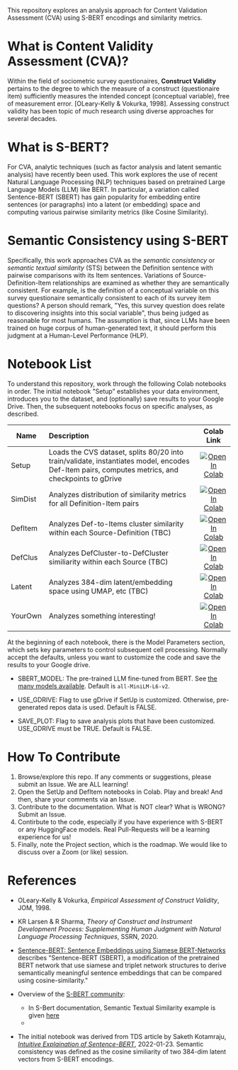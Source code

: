 This repository explores an analysis approach for Content Validation Assessment (CVA) using S-BERT encodings and similarity metrics.

# What is Content Validity Assessment (CVA)?

Within the field of sociometric survey questionaires, **Construct Validity** pertains to the degree to which the measure of a construct (questionaire item) sufficiently measures the intended concept (conceptual variable), free of measurement error. [OLeary-Kelly & Vokurka, 1998]. Assessing construct validity has been topic of much research using diverse approaches for several decades. 


# What is S-BERT? 

For CVA, analytic techniques (such as factor analysis and latent semantic analysis) have recently been used. This work explores the use of recent Natural Language Processing (NLP) techniques based on pretrained Large Language Models (LLM) like BERT. In particular, a variation called Sentence-BERT (SBERT) has gain popularity for embedding entire sentences (or paragraphs) into a latent (or embedding) space and computing various pairwise similarity metrics (like Cosine Similarity). 

# Semantic Consistency using S-BERT

Specifically, this work approaches CVA as the _semantic consistency_ or _semantic textual similarity_ (STS) between the Definition sentence with pairwise comparisons with its Item sentences. Variations of Source-Definition-Item relationships are examined as whether they are semantically consistent. For example, is the definition of a conceptual variable on this survey questionaire semantically consistent to each of its survey item questions? A person should remark, "Yes, this survey question does relate to discovering insights into this social variable", thus being judged as reasonable for most humans. The assumption is that, since LLMs have been trained on huge corpus of human-generated text, it should perform this judgment at a Human-Level Performance (HLP). 

# Notebook List

To understand this repository, work through the following Colab notebooks in order. The initial notebook "Setup" establishes your data environment, introduces you to the dataset, and (optionally) save results to your Google Drive. Then, the subsequent notebooks focus on specific analyses, as described. 

| Name | Description    | Colab Link |
| -----| :-----------  | :--------: |
| Setup | Loads the CVS dataset, splits 80/20 into train/validate, instantiates model, encodes Def-Item pairs, computes metrics, and checkpoints to gDrive | <a href="https://colab.research.google.com/github/Hackathorn/CVA-SBERT/blob/main/notebooks/CVA-using-SBERT-SetUp.ipynb"><img src="https://colab.research.google.com/assets/colab-badge.svg" alt="Open In Colab"></a> |
| SimDist | Analyzes distribution of similarity metrics for all Definition-Item pairs | <a href="https://colab.research.google.com/github/Hackathorn/CVA-SBERT/blob/main/notebooks/CVA-using-SBERT-SimDist.ipynb"><img src="https://colab.research.google.com/assets/colab-badge.svg" alt="Open In Colab"></a> |
| DefItem | Analyzes Def-to-Items cluster similarity within each Source-Definition (TBC) | <a href="https://colab.research.google.com/github/Hackathorn/CVA-SBERT/blob/main/notebooks/CVA-using-SBERT-DefItem.ipynb"><img src="https://colab.research.google.com/assets/colab-badge.svg" alt="Open In Colab"></a> |
| DefClus | Analyzes DefCluster-to-DefCluster similiarity within each Source (TBC) | <a href="https://colab.research.google.com/github/Hackathorn/CVA-SBERT/blob/main/notebooks/CVA-using-SBERT-DefClus.ipynb"><img src="https://colab.research.google.com/assets/colab-badge.svg" alt="Open In Colab"></a> |
| Latent | Analyzes 384-dim latent/embedding space using UMAP, etc (TBC) | <a href="https://colab.research.google.com/github/Hackathorn/CVA-SBERT/blob/main/notebooks/CVA-using-SBERT-Latent.ipynb"><img src="https://colab.research.google.com/assets/colab-badge.svg" alt="Open In Colab"></a> |
| YourOwn | Analyzes something interesting! | <a href="https://colab.research.google.com/github/Hackathorn/CVA-SBERT/blob/main/notebooks/CVA-using-SBERT-YourOwn.ipynb"><img src="https://colab.research.google.com/assets/colab-badge.svg" alt="Open In Colab"></a> |

At the beginning of each notebook, there is the Model Parameters section, which sets key parameters to control subsequent cell processing. Normally accept the defaults, unless you want to customize the code and save the results to your Google drive. 

- SBERT_MODEL: The pre-trained LLM fine-tuned from BERT. See [the many models available](https://huggingface.co/models?pipeline_tag=sentence-similarity&sort=downloads). Default is ```all-MiniLM-L6-v2```.

- USE_GDRIVE: Flag to use gDrive if SetUp is customized. Otherwise, pre-generated repos data is used. Default is FALSE.

- SAVE_PLOT: Flag to save analysis plots that have been customized. USE_GDRIVE must be TRUE. Default is FALSE.

# How To Contribute 

1. Browse/explore this repo. If any comments or suggestions, please submit an Issue. We are ALL learning! 
2. Open the SetUp and DefItem notebooks in Colab. Play and break! And then, share your comments via an Issue. 
3. Contribute to the documentation. What is NOT clear? What is WRONG? Submit an Issue.
4. Contirbute to the code, especially if you have experience with S-BERT or any HuggingFace models. Real Pull-Requests will be a learning experience for us! 
5. Finally, note the Project section, which is the roadmap. We would like to discuss over a Zoom (or like) session. 

# References

- OLeary-Kelly & Vokurka, _Empirical Assessment of Construct Validity_, JOM, 1998.
- KR Larsen & R Sharma, _Theory of Construct and Instrument Development Process: Supplementing Human Judgment with Natural Language Processing Techniques_, SSRN, 2020.
  
- [Sentence-BERT: Sentence Embeddings using Siamese BERT-Networks](https://arxiv.org/abs/1908.10084) describes "Sentence-BERT (SBERT), a modification of the pretrained BERT network that use siamese and triplet network structures to derive semantically meaningful sentence embeddings that can be compared using cosine-similarity."

- Overview of the [S-BERT community](https://www.sbert.net/):

  - In S-Bert documentation, Semantic Textual Similarity example is given [here](https://www.sbert.net/docs/usage/semantic_textual_similarity.html)
  - 

- The initial notebook was derived from TDS article by Saketh Kotamraju, [_Intuitive Explaination of Sentence-BERT_](https://towardsdatascience.com/an-intuitive-explanation-of-sentence-bert-1984d144a868), 2022-01-23. Semantic consistency was defined as the cosine similiarity of two 384-dim latent vectors from S-BERT encodings. 

